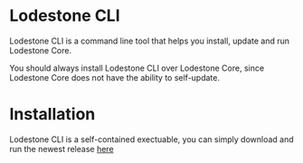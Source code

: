 # Lodestone CLI

Lodestone CLI is a command line tool that helps you install, update and run Lodestone Core.

You should always install Lodestone CLI over Lodestone Core, since Lodestone Core does not have the ability to self-update.

# Installation

Lodestone CLI is a self-contained exectuable, you can simply download and run the newest release [here](https://github.com/Lodestone-Team/lodestone_cli/releases)
